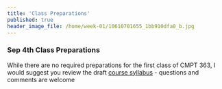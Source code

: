 ```yaml
---
title: 'Class Preparations'
published: true
header_image_file: /home/week-01/10610701655_1bb910dfa0_b.jpg
---
```


### Sep 4th Class Preparations

While there are no required preparations for the first class of CMPT 363, I would suggest you review the draft [course syllabus](https://canvas.sfu.ca/courses/44038/assignments/syllabus) - questions and comments are welcome
